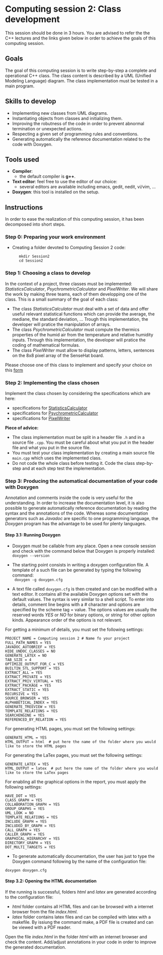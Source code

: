 # Computing session 2: Class development

This session should be done in 3 hours.
You are advised to refer the the C++ lectures and the links given below in order to
achieve the goals of this computing session.

## Goals
The goal of this computing session is to write step-by-step a complete and operational C++
class. The class content is described by a UML (Unified Modeling Language) diagram. The
class implementation must be tested in a main program.

## Skills to develop
  - Implementing new classes from UML diagrams.
  - Instantiating objects from classes and initializing them.
  - Improving the robutness of the code in order to prevent abnormal termination or unexpected actions.
  - Respecting a given set of programming rules and conventions.
  - Generating automatically the reference documentation related to the code with Doxygen.

## Tools used
   - **Compiler**: 
       - the default compiler is **g++**.
   - **Text editor**: feel free to use the editor of our choice:
       - several editors are available including emacs, gedit, nedit, vi/vim, ...
   - **Doxygen**: this tool is installed on the setup.

## Instructions

In order to ease the realization of this computing session, it has been decomposed into short steps.

### Step 0: Preparing your work environment

  - Creating a folder devoted to Computing Session 2 code: 
	```
	   mkdir Session2
	   cd Session2
	```

### Step 1: Choosing a class to develop

In the context of a project, three classes must be implemented: *StatisticsCalculator*, *PsychrometricCalculator* and *PixelWriter*. We will share the work by making three teams, each of them developping one of the class.
This is a small summary of the goal of each class:
  - The class *StatisticsCalculator* must deal with a set of data and offer useful relevant statistical functions which can provide the average, the mediane, the standard deviation, ... Trough this implementation, the developer will pratice the manipulation of arrays.
  - The class *PsychrometricCalculator* must compute the thermics properties of the humid air from the temperature and relative humidity inputs. Through this implementation, the developer will pratice the coding of mathematical formulas.
  - The class *PixelWriter* must allow to display patterns, letters, sentences on the 8x8 pixel array of the SenseHat board.

Please choose one of this class to implement and specify your choice on this [form](https://docs.google.com/forms/d/e/1FAIpQLSeqoWcfVSY4aO8FlfHdYBqJdOmztgNeQJa1ihJvOu0r5eUAzQ/viewform?usp=sf_link)

### Step 2: Implementing the class chosen

Implement the class chosen by considering the specifications which are here:
  - specifications for [StatisticsCalculator](statistics_calculator.md)
  - specifications for [PsychrometricCalculator](psychrometric_calculator.md)
  - specifications for [PixelWriter](pixel_writer.md)

**Piece of advice:**
  - The class implementation must be split in a header file `.h` and in a source file `.cpp`. You must be careful about what you put in the header file and what you put in the source file.
  - You must test your class implementation by creating a main source file `main.cpp` which uses the implemented class.
  - Do not code the whole class before testing it. Code the class step-by-step and at each step test the implementation.
	  
### Step 3: Producing the automatical documentation of your code with Doxygen

Annotation and comments inside the code is very useful for the understanding. In order to increase the documentation level, it is also possible to generate automatically reference documentation by reading the syntax and the annotations of the code. Whereas some documentation generators such as *Javadoc* are specific to one programming language, the *Doxygen* program has the advantage to be used for plenty languages.

#### Step 3.1: Running Doxygen 

  - Doxygen must be callable from any place. Open a new console session and check with the command below that Doxygen is properly installed: <br/>
  ```doxygen --version```  

  - The starting point consists in writing a doxygen configuration file. A template of a such file can be generated by typing the following command:<br/>
  ``` doxygen -g doxygen.cfg```
  
  - A text file called `doxygen.cfg` is then created and can be modified with a text editor. It contains all the available Doxygen options set with the default values. The syntax is very similar to a shell script. To enter into details, comment line begins with a # character and options are
specified by the scheme tag = value. The options values are usually the reserved words *YES* or *NO* for binary options, or string for other option kinds. Appearance order of the options is not relevant.<br/>

  For getting a minimum of details, you must set the following settings:<br/>
```
PROJECT_NAME = Computing session 2 # Name fo your project
FULL_PATH_NAMES = YES
JAVADOC_AUTOBRIEF = YES
HIDE_UNDOC_CLASSES = NO
GENERATE_LATEX = NO
TAB_SIZE = 4
OPTIMIZE_OUTPUT_FOR_C = YES
BUILTIN_STL_SUPPORT = YES
EXTRACT_ALL = YES
EXTRACT_PRIVATE = YES
EXTRACT_PRIV_VIRTUAL = YES
EXTRACT_PACKAGE = YES
EXTRACT_STATIC = YES
RECURSIVE = YES
SOURCE_BROWSER = YES
ALPHABETICAL_INDEX = YES
GENERATE_TREEVIEW = YES
TEMPLATE_RELATIONS = YES
SEARCHENGINE = YES
REFERENCED_BY_RELATION = YES
```

  For generating HTML pages, you must set the following settings:<br/>
```
GENERATE_HTML = YES
HTML_OUTPUT = html  # put here the name of the folder where you would like to store the HTML pages
```

  For generating the LaTex pages, you must set the following settings:<br/>
```
GENERATE_LATEX = YES
HTML_OUTPUT = latex  # put here the name of the folder where you would like to store the LaTex pages
```

  For enabling all the graphical options in the report, you must apply the following settings:<br/>
```
HAVE_DOT = YES
CLASS_GRAPH = YES
COLLABORATION_GRAPH = YES
GROUP_GRAPHS = YES
UML_LOOK = NO
TEMPLATE_RELATIONS = YES
INCLUDE_GRAPH = YES
INCLUDED_BY_GRAPH = YES
CALL_GRAPH = YES
CALLER_GRAPH = YES
GRAPHICAL_HIERARCHY = YES
DIRECTORY_GRAPH = YES
DOT_MULTI_TARGETS = YES
```

  - To generate automatically documentation, the user has just to type the Doxygen command following by the name of the configuration file:<br/>
```
doxygen doxygen.cfg
```
  
#### Step 3.2: Opening the HTML documentation

If the running is successful, folders *html* and *latex* are generated according to the configuration file:
  - *html* folder contains all HTML files and can be browsed with a internet browser from the file *index.html*.
  - *latex* folder contains latex files and can be compiled with latex with a makefile. By issiung the command make, a PDF file is created and can be viewed with a PDF reader.

Open the file *index.html* in the folder *html* with an internet browser and check the content. Add/adjust annotations in your code in order to improve
the generated documentation.

